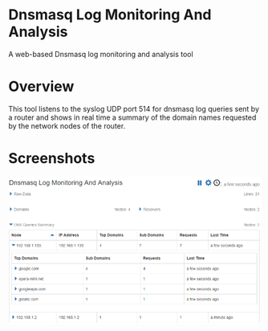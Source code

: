 # Dnsmasq Log Monitoring And Analysis
A web-based Dnsmasq log monitoring and analysis tool

# Overview
This tool listens to the syslog UDP port 514 for dnsmasq log queries sent by a router and shows in real time a summary of the domain names requested by the network nodes of the router.

# Screenshots
![ScreenShot 1](https://github.com/kh-nguyen/DnsmasqLogMonitoringAndAnalysis/blob/master/Screenshoot.png)
